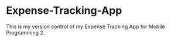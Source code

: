 # Expense-Tracking-App
This is my version control of my Expense Tracking App for Mobile Programming 2.
